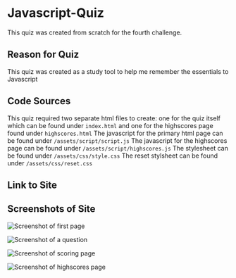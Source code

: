 # Javascript-Quiz
This quiz was created from scratch for the fourth challenge.

## Reason for Quiz
This quiz was created as a study tool to help me remember the essentials to Javascript

## Code Sources

This quiz required two separate html files to create: one for the quiz itself which can be found under ```index.html``` and one for the highscores page found under ```highscores.html```
The javascript for the primary html page can be found under ```/assets/script/script.js```
The javascript for the highscores page can be found under ```/assets/script/highscores.js```
The stylesheet can be found under ```/assets/css/style.css```
The reset stylsheet can be found under ```/assets/css/reset.css```


## Link to Site

## Screenshots of Site
![Screenshot of first page](./assets/screenshot-quiz.png)

![Screenshot of a question](./assets/screenshot-questions.png)

![Screenshot of scoring page](./assets/screenshot-form-page.png)

![Screenshot of highscores page](./assets/screenshots-highscores.png)

